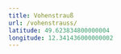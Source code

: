 ```yaml
---
title: Vohenstrauß
url: /vohenstrauss/
latitude: 49.623834800000004
longitude: 12.341436000000002
---
```

